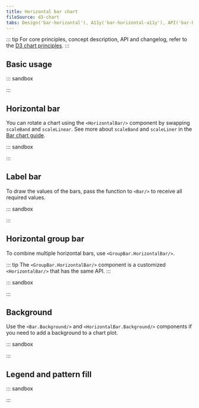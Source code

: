 ```yaml
---
title: Horizontal bar chart
fileSource: d3-chart
tabs: Design('bar-horizontal'), A11y('bar-horizontal-a11y'), API('bar-horizontal-api'), Examples('bar-horizontal-d3-code'), Changelog('d3-chart-changelog')
---
```


::: tip
For core principles, concept description, API and changelog, refer to the [D3 chart principles](/data-display/d3-chart/d3-chart).
:::

## Basic usage

::: sandbox

<script lang="tsx">
import React from 'react';
import { Chart } from '@semcore/ui/d3-chart';

const Demo = () => {
  return (
    <Chart.Bar
      groupKey={'category'}
      data={data}
      plotWidth={500}
      plotHeight={300}
      invertAxis={true}
    />
  );
};

const data = Array(5)
  .fill({})
  .map((d, i) => ({
    category: `Category ${i}`,
    bar: Math.random() * 10,
  }));
</script>

:::

## Horizontal bar

You can rotate a chart using the `<HorizontalBar/>` component by swapping `scaleBand` and `scaleLinear`. See more about `scaleBand` and `scaleLiner` in the [Bar chart guide](/data-display/bar-chart/bar-chart-d3-code#addc35).

::: sandbox

<script lang="tsx">
import React from 'react';
import { Plot, HorizontalBar, YAxis, XAxis, HoverRect } from '@semcore/ui/d3-chart';
import { scaleLinear, scaleBand } from 'd3-scale';
import { Flex } from '@semcore/ui/flex-box';
import { Text } from '@semcore/ui/typography';

const Demo = () => {
  const MARGIN = 40;
  const width = 500;
  const height = 300;

  const xScale = scaleLinear()
    .range([MARGIN * 2, width - MARGIN])
    .domain([0, 10]);

  const yScale = scaleBand()
    .range([height - MARGIN, MARGIN])
    .domain(data.map((d) => d.category))
    .paddingInner(0.4)
    .paddingOuter(0.2);

  return (
    <Plot data={data} scale={[xScale, yScale]} width={width} height={height}>
      <YAxis hide={false}>
        <YAxis.Ticks />
      </YAxis>
      <XAxis>
        <XAxis.Ticks />
        <XAxis.Grid />
      </XAxis>
      <HoverRect.Tooltip y='category' wMin={100}>
        {({ yIndex }) => {
          return {
            children: (
              <>
                <HoverRect.Tooltip.Title>{data[yIndex].category}</HoverRect.Tooltip.Title>
                <Flex justifyContent='space-between'>
                  <HoverRect.Tooltip.Dot mr={4}>Bar</HoverRect.Tooltip.Dot>
                  <Text bold>{data[yIndex].bar}</Text>
                </Flex>
              </>
            ),
          };
        }}
      </HoverRect.Tooltip>
      <HorizontalBar x='bar' y='category' />
    </Plot>
  );
};

const data = [...Array(5).keys()].map((d, i) => ({
  category: `Category ${i}`,
  bar: Math.random() * 10,
}));
</script>

:::

## Label bar

To draw the values of the bars, pass the function to `<Bar/>` to receive all required values.

::: sandbox

<script lang="tsx">
import React from 'react';
import { Plot, HorizontalBar, YAxis } from '@semcore/ui/d3-chart';
import { scaleLinear, scaleBand } from 'd3-scale';
import { useColorResolver } from '@semcore/ui/utils/lib/use/useColorResolver';

const Demo = () => {
  const MARGIN = 40;
  const width = 500;
  const height = 300;

  const resolveColor = useColorResolver();
  const xScale = scaleLinear()
    .range([MARGIN * 2, width - MARGIN * 2])
    .domain([0, Math.max(...data.map((d) => Number.parseFloat(d.bar)))]);

  const yScale = scaleBand()
    .range([height - MARGIN, MARGIN])
    .domain(data.map((d) => d.category))
    .paddingInner(0.4)
    .paddingOuter(0.2);

  return (
    <Plot data={data} scale={[xScale, yScale]} width={width} height={height}>
      <YAxis>
        <YAxis.Ticks />
      </YAxis>
      <HorizontalBar x='bar' y='category'>
        {({ index, x, y, width, height }) => {
          return {
            children: (
              <text
                x={x + width + 16}
                y={y + height / 2}
                textAnchor='start'
                alignmentBaseline='middle'
                fill={resolveColor('--intergalactic-text-secondary')}
              >
                $ {data[index].bar}
              </text>
            ),
          };
        }}
      </HorizontalBar>
    </Plot>
  );
};

const data = [...Array(5).keys()].map((d, i) => ({
  category: `Category ${i}`,
  bar: i + (Math.random() * 10).toFixed(2),
}));
</script>

:::

## Horizontal group bar

To combine multiple horizontal bars, use `<GroupBar.HorizontalBar/>`.

::: tip
The `<GroupBar.HorizontalBar/>` component is a customized `<HorizontalBar/>` that has the same API.
:::

::: sandbox

<script lang="tsx">
import React from 'react';
import { Plot, GroupBar, YAxis, XAxis, HoverRect } from '@semcore/ui/d3-chart';
import { scaleLinear, scaleBand } from 'd3-scale';
import { Flex } from '@semcore/ui/flex-box';
import { Text } from '@semcore/ui/typography';

const Demo = () => {
  const MARGIN = 40;
  const width = 500;
  const height = 300;

  const xScale = scaleLinear()
    .range([MARGIN * 2, width - MARGIN])
    .domain([0, 10]);

  const yScale = scaleBand()
    .range([height - MARGIN, MARGIN])
    .domain(data.map((d) => d.category))
    .paddingInner(0.4)
    .paddingOuter(0.2);

  return (
    <Plot data={data} scale={[xScale, yScale]} width={width} height={height}>
      <YAxis hide={false}>
        <YAxis.Ticks />
      </YAxis>
      <XAxis>
        <XAxis.Ticks />
        <XAxis.Grid />
      </XAxis>
      <HoverRect.Tooltip y='category' wMin={100}>
        {({ yIndex }) => {
          return {
            children: (
              <>
                <HoverRect.Tooltip.Title>{data[yIndex].category}</HoverRect.Tooltip.Title>
                <Flex justifyContent='space-between'>
                  <HoverRect.Tooltip.Dot mr={4}>Bar 1</HoverRect.Tooltip.Dot>
                  <Text bold>{data[yIndex].bar1}</Text>
                </Flex>
                <Flex mt={2} justifyContent='space-between'>
                  <HoverRect.Tooltip.Dot mr={4}>Bar 2</HoverRect.Tooltip.Dot>
                  <Text bold>{data[yIndex].bar2}</Text>
                </Flex>
              </>
            ),
          };
        }}
      </HoverRect.Tooltip>
      <GroupBar y='category'>
        <GroupBar.HorizontalBar x='bar1' />
        <GroupBar.HorizontalBar x='bar2' />
      </GroupBar>
    </Plot>
  );
};

const data = [...Array(5).keys()].map((d, i) => ({
  category: `Category ${i}`,
  bar1: Math.random() * 10,
  bar2: Math.random() * 10,
}));
</script>

:::

## Background

Use the `<Bar.Background/>` and `<HorizontalBar.Background/>` components if you need to add a background to a chart plot.

::: sandbox

<script lang="tsx">
import React from 'react';
import { Plot, HorizontalBar, YAxis, XAxis, HoverRect } from '@semcore/ui/d3-chart';
import { scaleLinear, scaleBand } from 'd3-scale';
import { Flex } from '@semcore/ui/flex-box';
import { Text } from '@semcore/ui/typography';

const Demo = () => {
  const MARGIN = 40;
  const width = 500;
  const height = 300;
  const xScale = scaleLinear()
    .range([MARGIN * 2, width - MARGIN])
    .domain([0, 10]);
  const yScale = scaleBand()
    .range([height - MARGIN, MARGIN])
    .domain(data.map((d) => d.category))
    .paddingInner(0.4)
    .paddingOuter(0.2);
  return (
    <Plot data={data} scale={[xScale, yScale]} width={width} height={height}>
      <YAxis hide={false}>
        <YAxis.Ticks />
      </YAxis>
      <XAxis>
        <XAxis.Ticks />
      </XAxis>
      <HoverRect.Tooltip y='category' wMin={100}>
        {({ yIndex }) => {
          return {
            children: (
              <>
                <HoverRect.Tooltip.Title>{data[yIndex].category}</HoverRect.Tooltip.Title>
                <Flex justifyContent='space-between'>
                  <HoverRect.Tooltip.Dot mr={4}>Bar</HoverRect.Tooltip.Dot>
                  <Text bold>{data[yIndex].bar}</Text>
                </Flex>
              </>
            ),
          };
        }}
      </HoverRect.Tooltip>
      <HorizontalBar x='bar' y='category'>
        <HorizontalBar.Background />
      </HorizontalBar>
    </Plot>
  );
};
const data = [...Array(5).keys()].map((d, i) => ({
  category: `Category ${i}`,
  bar: Math.random() * 10,
}));
</script>

:::

## Legend and pattern fill

::: sandbox

<script lang="tsx">
import React from 'react';
import {
  Plot,
  GroupBar,
  YAxis,
  XAxis,
  HoverRect,
  makeDataHintsContainer,
  ChartLegend,
} from '@semcore/ui/d3-chart';
import { scaleLinear, scaleBand } from 'd3-scale';
import { Flex } from '@semcore/ui/flex-box';
import { Text } from '@semcore/ui/typography';

const dataHints = makeDataHintsContainer();

const Demo = () => {
  const MARGIN = 40;
  const width = 500;
  const height = 300;

  const xScale = scaleLinear()
    .range([MARGIN * 2, width - MARGIN])
    .domain([0, 10]);

  const yScale = scaleBand()
    .range([height - MARGIN, MARGIN])
    .domain(data.map((d) => d.category))
    .paddingInner(0.4)
    .paddingOuter(0.2);

  const [legendItems, setLegendItems] = React.useState(
    Object.keys(data[0])
      .filter((name) => name !== 'category')
      .map((item, index) => {
        return {
          id: item,
          label: `Bar ${item}`,
          checked: true,
          color: `chart-palette-order-${index + 1}`,
        };
      }),
  );

  const [highlightedLine, setHighlightedLine] = React.useState(-1);

  const handleChangeVisible = React.useCallback((id: string, isVisible: boolean) => {
    setLegendItems((prevItems) => {
      return prevItems.map((item) => {
        if (item.id === id) {
          item.checked = isVisible;
        }

        return item;
      });
    });
  }, []);

  const handleMouseEnter = React.useCallback((id: string) => {
    setHighlightedLine(legendItems.findIndex((line) => line.id === id));
  }, []);
  const handleMouseLeave = React.useCallback(() => {
    setHighlightedLine(-1);
  }, []);

  return (
    <>
      <ChartLegend
        dataHints={dataHints}
        items={legendItems}
        onChangeVisibleItem={handleChangeVisible}
        onMouseEnterItem={handleMouseEnter}
        onMouseLeaveItem={handleMouseLeave}
        patterns
      />
      <Plot
        data={data}
        scale={[xScale, yScale]}
        width={width}
        height={height}
        dataHints={dataHints}
        patterns
      >
        <YAxis>
          <YAxis.Ticks />
          <YAxis.Grid />
        </YAxis>
        <XAxis>
          <XAxis.Ticks />
        </XAxis>
        <HoverRect.Tooltip y='category' wMin={100}>
          {({ yIndex }) => ({
            children: (
              <>
                <HoverRect.Tooltip.Title>{data[yIndex].category}</HoverRect.Tooltip.Title>
                <Flex justifyContent='space-between'>
                  <HoverRect.Tooltip.Dot mr={4} color={legendItems[0].color}>
                    Bar 1
                  </HoverRect.Tooltip.Dot>
                  <Text bold>{data[yIndex][1]}</Text>
                </Flex>
                <Flex mt={2} justifyContent='space-between'>
                  <HoverRect.Tooltip.Dot mr={4} color={legendItems[1].color}>
                    Bar 2
                  </HoverRect.Tooltip.Dot>
                  <Text bold>{data[yIndex][2]}</Text>
                </Flex>
              </>
            ),
          })}
        </HoverRect.Tooltip>
        <GroupBar y='category'>
          {legendItems
            .filter((item) => item.checked)
            .map((item, index) => {
              return (
                <GroupBar.HorizontalBar
                  key={item.id}
                  x={item.id}
                  color={item.color}
                  transparent={highlightedLine !== -1 && highlightedLine !== index}
                />
              );
            })}
        </GroupBar>
      </Plot>
    </>
  );
};

const data = Array(5)
  .fill({})
  .map((d, i) => ({
    category: `Category ${i}`,
    1: Math.random() * 10,
    2: Math.random() * 10,
  }));
</script>

:::
